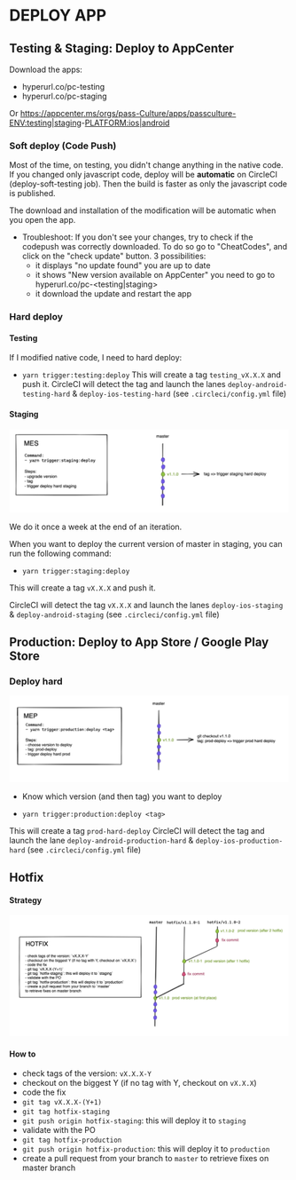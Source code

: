 # DEPLOY APP

## Testing & Staging: Deploy to AppCenter

Download the apps:

- hyperurl.co/pc-testing
- hyperurl.co/pc-staging

Or https://appcenter.ms/orgs/pass-Culture/apps/passculture-<ENV:testing|staging>-<PLATFORM:ios|android>

### Soft deploy (Code Push)

Most of the time, on testing, you didn't change anything in the native code. If you changed only javascript code, deploy will be **automatic** on CircleCI (deploy-soft-testing job).
Then the build is faster as only the javascript code is published.

The download and installation of the modification will be automatic when you open the app.

- Troubleshoot:
  If you don't see your changes, try to check if the codepush was correctly downloaded. To do so go to "CheatCodes", and click on the "check update" button.
  3 possibilities:
  - it displays "no update found" you are up to date
  - it shows "New version available on AppCenter" you need to go to hyperurl.co/pc-<testing|staging>
  - it download the update and restart the app

### Hard deploy

#### Testing

If I modified native code, I need to hard deploy:

- `yarn trigger:testing:deploy`
  This will create a tag `testing_vX.X.X` and push it.
  CircleCI will detect the tag and launch the lanes `deploy-android-testing-hard` & `deploy-ios-testing-hard` (see `.circleci/config.yml` file)

#### Staging

![img](./MES.png)

We do it once a week at the end of an iteration.

When you want to deploy the current version of master in staging, you can run the following command:

- `yarn trigger:staging:deploy`

This will create a tag `vX.X.X` and push it.

CircleCI will detect the tag `vX.X.X` and launch the lanes `deploy-ios-staging` & `deploy-android-staging` (see `.circleci/config.yml` file)

## Production: Deploy to App Store / Google Play Store

### Deploy hard

![img](./MEP.png)

- Know which version (and then tag) you want to deploy

- `yarn trigger:production:deploy <tag>`

This will create a tag `prod-hard-deploy`
CircleCI will detect the tag and launch the lane `deploy-android-production-hard` & `deploy-ios-production-hard` (see `.circleci/config.yml` file)

## Hotfix

#### Strategy

![img](./HOTFIX.png)

#### How to

- check tags of the version: `vX.X.X-Y`
- checkout on the biggest Y (if no tag with Y, checkout on `vX.X.X`)
- code the fix
- `git tag vX.X.X-(Y+1)`
- `git tag hotfix-staging`
- `git push origin hotfix-staging`: this will deploy it to `staging`
- validate with the PO
- `git tag hotfix-production`
- `git push origin hotfix-production`: this will deploy it to `production`
- create a pull request from your branch to `master` to retrieve fixes on master branch

